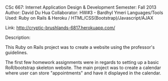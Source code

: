 CSc 667: Internet Application Design & Development
Semester: Fall 2013
Author: David Du Hua
Collaborator: HW#3 - Bardhyl Ymeri
Languages/Tools Used: Ruby on Rails & Heroku / HTML/CSS(Bootstrap)/Javascript/AJAX

Link: http://cryptic-brushlands-6817.herokuapp.com/

Description:

This Ruby on Rails project was to create a website using the professor's guidelines.

The first few homework assignments were in regards to setting up a basic RoR/bootstrap skeleton website.
The main project was to create a calendar where user can store "appointments" and have it displayed in the calendar.